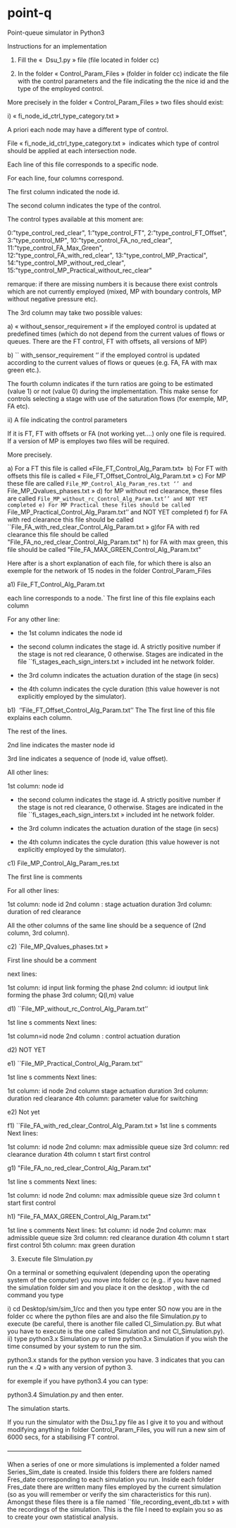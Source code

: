 point-q
=======

Point-queue simulator in Python3


Instructions for an implementation

 
1)  Fill the «  Dsu_1.py »  file (file located in folder cc)

2) In the folder « Control_Param_Files »  (folder in folder cc) indicate the file with the control parameters and the file indicating the the nice id  and the type of the employed control.

More precisely in the folder « Control_Param_Files » two files should  exist:

i) « fi_node_id_ctrl_type_category.txt »  

A priori each node may have a different type of control. 

File « fi_node_id_ctrl_type_category.txt »  indicates  which type of control  should be applied at each intersection node. 

Each  line of this file corresponds to a specific node.

For each line, four columns correspond.

The first column indicated the node id. 

The second column indicates the type of the control.

The control types available at this moment are:

0:"type_control_red_clear",
1:"type_control_FT", 
2:"type_control_FT_Offset", 
3:"type_control_MP",
10:"type_control_FA_no_red_clear",
11:"type_control_FA_Max_Green",\
12:"type_control_FA_with_red_clear",
13:"type_control_MP_Practical",
14:"type_control_MP_without_red_clear",\
15:"type_control_MP_Practical_without_rec_clear"

remarque: if there are missing numbers it is because there exist controls which are not currently employed (mixed, MP with boundary controls, MP without negative pressure etc).

The 3rd column may take two possible values:

a) « without_sensor_requirement » if the employed control is updated at predefined times (which do not depend from the current values of flows or queues. There are the FT control, FT with offsets, all versions of MP)

b) `` with_sensor_requirement ‘’ if the employed control is updated according to the current values of flows or queues (e.g. FA, FA with max green etc.).

The fourth column indicates if the turn ratios are going to be estimated (value 1) or not (value 0) during the implementation. This make sense for controls   selecting a stage  with use of the saturation flows (for exemple, MP, FA etc).


ii) A file indicating the control parameters

If  it is FT, FT with offsets or FA (not working yet….) only one file is required.
If a version of MP is employes two files will be required. 

More precisely.

a) For a FT this file  is called «File_FT_Control_Alg_Param.txt» 
b) For FT with offsets this file is called « File_FT_Offset_Control_Alg_Param.txt »
c) For MP these file are  called ``File_MP_Control_Alg_Param_res.txt ‘’ and ``File_MP_Qvalues_phases.txt »
d) for MP without red clearance, these files are called ``File_MP_without_rc_Control_Alg_Param.txt’’ and NOT YET completed
e) For MP Practical these files should be called ``File_MP_Practical_Control_Alg_Param.txt’’  and NOT YET completed
f) for FA with red clearance this file should be called ``File_FA_with_red_clear_Control_Alg_Param.txt »
g)for FA with red clearance this file should be called "File_FA_no_red_clear_Control_Alg_Param.txt"
h) for FA with max green, this file should be called "File_FA_MAX_GREEN_Control_Alg_Param.txt"


Here after is a short explanation of each file, for which there is also an exemple for the network of 15 nodes in the folder Control_Param_Files

a1) File_FT_Control_Alg_Param.txt

each line corresponds to a node.`
The first line of this file explains  each column

For any other line:

- the 1st column indicates the node id

- the second column indicates the stage id. A strictly positive number if the stage is not red clearance, 0 otherwise.
Stages are indicated in the file ``fi_stages_each_sign_inters.txt » included int he network folder.

- the 3rd column indicates the actuation duration of the stage (in secs)

- the 4th column indicates the cycle duration (this value however is not explicitly employed by the simulator).


b1)  ‘’File_FT_Offset_Control_Alg_Param.txt’’
The The first line of this file explains  each column.

The rest of the  lines.

2nd line indicates the master node id

3rd line indicates a sequence of (node id, value offset).

All other lines:

1st column: node id 

- the second column indicates the stage id. A strictly positive number if the stage is not red clearance, 0 otherwise.
Stages are indicated in the file ``fi_stages_each_sign_inters.txt » included int he network folder.

- the 3rd column indicates the actuation duration of the stage (in secs)

- the 4th column indicates the cycle duration (this value however is not explicitly employed by the simulator).



c1) File_MP_Control_Alg_Param_res.txt

The first line is comments

For all other lines: 

1st column: node id
2nd column : stage actuation duration
3rd column: duration of red clearance
 
All the other columns of the same line should be a sequence of (2nd column, 3rd column). 

c2) `File_MP_Qvalues_phases.txt »

First line should be a comment

next lines:

1st column:  id input link forming the phase
2nd column:  id ioutput link forming the phase
3rd column; Q(l,m) value


d1) ``File_MP_without_rc_Control_Alg_Param.txt’’

1st line s comments
Next lines:

1st column=id node
2nd column : control actuation duration

d2) NOT  YET





e1) ``File_MP_Practical_Control_Alg_Param.txt’’ 


1st line s comments
Next lines:

1st column: id node
2nd column stage actuation duration
3rd column: duration red clearance
4th column: parameter value for switching

e2) Not yet


f1) ``File_FA_with_red_clear_Control_Alg_Param.txt »
1st line s comments
Next lines:


1st column: id node
2nd column: max admissible queue size
3rd column: red clearance duration
4th column t start first control


g1) "File_FA_no_red_clear_Control_Alg_Param.txt"

1st line s comments
Next lines:
 
1st column: id node
2nd column: max admissible queue size
3rd column t start first control

h1) "File_FA_MAX_GREEN_Control_Alg_Param.txt"

1st line s comments
Next lines:
1st column: id node
2nd column: max admissible queue size
3rd column: red clearance duration
4th column t start first control
5th column: max green duration

3) Execute file SImulation.py

On a terminal or something equivalent (depending upon the operating system of the computer) you  move into folder  cc
 (e.g.. if you have named the simulation folder sim and you place it on the desktop , with the cd command you type

i) cd Desktop/sim/sim_1/cc and then you type enter
SO now you are in the folder cc where the python files are and also the file Simulation.py to execute (be careful, there is another file called Cl_Simulation.py. But what you have to execute  is the one called  Simulation and not Cl_Simulation.py).
ii) type python3.x Simulation.py  or time python3.x Simulation if you wish the time consumed by  your system to run the sim. 

python3.x stands for the python version you have. 3 indicates that you  can run the « .Q » with any version of python 3.

for exemple if you have python3.4 you can type:

python3.4 Simulation.py and then enter. 

The simulation starts. 

If you run the simulator with the Dsu_1.py file as I give it to you and without modifying anything in folder Control_Param_Files, you will run a new sim of 6000 secs, for a stabilising FT control. 


————————————

When a series of one or more simulations is implemented  a folder named Series_Sim_date is created.
Inside this folders there are folders named Fres_date corresponding to each simulation you run. 
Inside each folder Fres_date there are written many files employed by the current simulation (so as you will remember or verify the sim characteristics for this run).
Amongst these files there is a file named ``file_recording_event_db.txt »  with the recordings of the simulation.
This is the file I need to explain you so as to create your own statistical analysis. 



